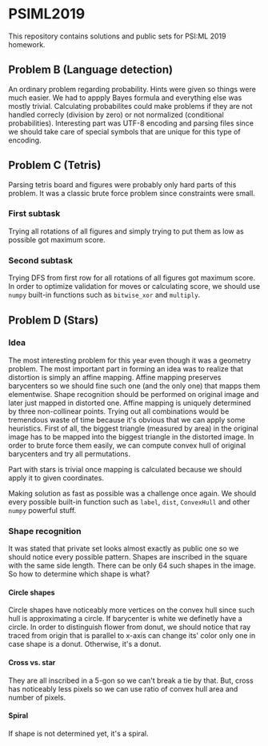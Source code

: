 # PSIML2019
This repository contains solutions and public sets for PSI:ML 2019 homework.

## Problem B (Language detection)
An ordinary problem regarding probability. Hints were given so things were much easier. We had to appply Bayes formula and everything else was mostly trivial.
Calculating probabilites could make problems if they are not handled correcly (division by zero) or not normalized (conditional probabilities).
Interesting part was UTF-8 encoding and parsing files since we should take care of special symbols that are unique for this type of encoding.
## Problem C (Tetris)
Parsing tetris board and figures were probably only hard parts of this problem. It was a classic brute force problem since constraints were small.
### First subtask
Trying all rotations of all figures and simply trying to put them as low as possible got maximum score.
### Second subtask
Trying DFS from first row for all rotations of all figures got maximum score.
In order to optimize validation for moves or calculating score, we should use `numpy` built-in functions such as `bitwise_xor` and `multiply`.
## Problem D (Stars)
### Idea
The most interesting problem for this year even though it was a geometry problem. The most important part in forming an idea was to realize that distortion is simply an affine mapping.
Affine mapping preserves barycenters so we should fine such one (and the only one) that mapps them elementwise.
Shape recognition should be performed on original image and later just mapped in distorted one. Affine mapping is uniquely determined by three non-collinear points.
Trying out all combinations would be tremendous waste of time because it's obvious that we can apply some heuristics. First of all, the biggest triangle (measured by area) in the original image
has to be mapped into the biggest triangle in the distorted image. In order to brute force them easily, we can compute convex hull of original barycenters and try all permutations.

Part with stars is trivial once mapping is calculated because we should apply it to given coordinates.

Making solution as fast as possible was a challenge once again. We should every possible built-in function such as `label`, `dist`, `ConvexHull` and other `numpy` powerful stuff.
### Shape recognition
It was stated that private set looks almost exactly as public one so we should notice every possible pattern. Shapes are inscribed in the square with the same side length.
There can be only 64 such shapes in the image. So how to determine which shape is what?
#### Circle shapes
Circle shapes have noticeably more vertices on the convex hull since such hull is approximating a circle. If barycenter is white we definetly have a circle. In order to distinguish
flower from donut, we should notice that ray traced from origin that is parallel to x-axis can change its' color only one in case shape is a donut. Otherwise, it's a donut.
#### Cross vs. star
They are all inscribed in a 5-gon so we can't break a tie by that. But, cross has noticeably less pixels so we can use ratio of convex hull area and number of pixels.
#### Spiral
If shape is not determined yet, it's a spiral.
